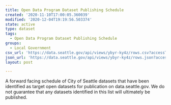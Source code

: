 ```yaml
---
title: Open Data Program Dataset Publishing Schedule
created: '2020-11-10T17:00:05.360039'
modified: '2020-12-04T19:19:56.503374'
state: active
type: dataset
tags:
  - Open Data Program Dataset Publishing Schedule
groups:
  - Local Government
csv_url: 'https://data.seattle.gov/api/views/ybyr-ky4z/rows.csv?accessType=DOWNLOAD'
json_url: 'https://data.seattle.gov/api/views/ybyr-ky4z/rows.json?accessType=DOWNLOAD'
layout: post

---
```

A forward facing schedule of City of Seattle datasets that have been identified as target open datasets for publication on data.seattle.gov. We do not guarantee that any datasets identified in this list will ultimately be published.
